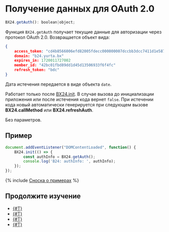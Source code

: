 # Получение данных для OAuth 2.0

```js
BX24.getAuth(): boolean|object;
```

Функция `BX24.getAuth` получает текущие данные для авторизации через протокол OAuth 2.0. Возвращается объект вида:

```json
{
    access_token: "cd4b8566006efd82005fdecc000000007dccbb3dcc7411d1e5878338535115c7e"
    domain: "b24.yurta.bx"
    expires_in: 1720011727002
    member_id: "42bc01fbd89dd1d45d13506933f6f4fc"
    refresh_token: "bdc"
}
```

Дата истечения передается в виде объекта `date`.

Работает только после [BX24.init](./bx24-init.md). В случае вызова до инициализации приложения или после истечения кода вернет `false`. При истечении кода новый автоматически генерируется при следующем вызове **BX24.callMethod** или **BX24.refreshAuth**.

Без параметров.

## Пример

```js
document.addEventListener("DOMContentLoaded", function() {
    BX24.init(() => {
        const authInfo = BX24.getAuth();
        console.log('B24: authInfo: ', authInfo);	
    });
});
```

{% include [Сноска о примерах](../../../_includes/examples.md) %}

## Продолжите изучение

- [{#T}](./bx24-init.md)
- [{#T}](./bx24-install.md)
- [{#T}](./bx24-install-finish.md)
- [{#T}](./bx24-refresh-auth.md)